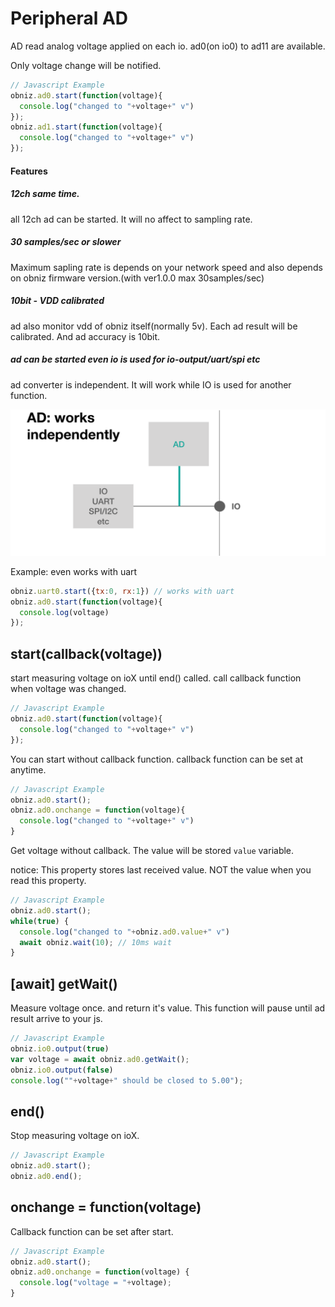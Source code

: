# Peripheral AD
AD read analog voltage applied on each io.
ad0(on io0) to ad11 are available.

Only voltage change will be notified.

```Javascript
// Javascript Example
obniz.ad0.start(function(voltage){
  console.log("changed to "+voltage+" v")
});
obniz.ad1.start(function(voltage){
  console.log("changed to "+voltage+" v")
});
```

#### Features
##### 12ch same time.
all 12ch ad can be started. It will no affect to sampling rate.
##### 30 samples/sec or slower
Maximum sapling rate is depends on your network speed and also depends on obniz firmware version.(with ver1.0.0 max 30samples/sec)
##### 10bit - VDD calibrated
ad also monitor vdd of obniz itself(normally 5v). Each ad result will be calibrated. And ad accuracy is 10bit.
##### ad can be started even io is used for io-output/uart/spi etc
ad converter is independent. It will work while IO is used for another function. 

![](./images/ad_0.png)

Example: even works with uart
```Javascript
obniz.uart0.start({tx:0, rx:1}) // works with uart
obniz.ad0.start(function(voltage){
  console.log(voltage)
});
```

## start(callback(voltage))
start measuring voltage on ioX until end() called.
call callback function when voltage was changed.

```Javascript
// Javascript Example
obniz.ad0.start(function(voltage){
  console.log("changed to "+voltage+" v")
});
```
You can start without callback function.
callback function can be set at anytime.

```Javascript
// Javascript Example
obniz.ad0.start();
obniz.ad0.onchange = function(voltage){
  console.log("changed to "+voltage+" v")
}
```

Get voltage without callback.
The value will be stored `value` variable.

notice: This property stores last received value.
NOT the value when you read this property.

```Javascript
// Javascript Example
obniz.ad0.start();
while(true) {
  console.log("changed to "+obniz.ad0.value+" v")
  await obniz.wait(10); // 10ms wait
}
```
## [await] getWait()
Measure voltage once. and return it's value.
This function will pause until ad result arrive to your js.

```Javascript
// Javascript Example
obniz.io0.output(true)
var voltage = await obniz.ad0.getWait();
obniz.io0.output(false)
console.log(""+voltage+" should be closed to 5.00");
```
## end()
Stop measuring voltage on ioX.

```Javascript
// Javascript Example
obniz.ad0.start();
obniz.ad0.end();
```
## onchange = function(voltage)
Callback function can be set after start.

```Javascript
// Javascript Example
obniz.ad0.start();
obniz.ad0.onchange = function(voltage) {
  console.log("voltage = "+voltage);
}
```